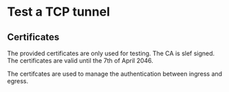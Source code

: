 # Test a TCP tunnel

## Certificates

The provided certificates are only used for testing. The CA is slef signed. The certificates are valid until the 7th of April 2046.

The certifcates are used to manage the authentication between ingress and egress.